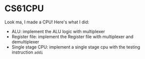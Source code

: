# CS61CPU

Look ma, I made a CPU! Here's what I did:

- ALU: implement the ALU logic with multiplexer
- Register file: implement the Register file with multiplexer and demultiplexer
- Single stage CPU: implement a single stage cpu with the testing instruction `addi`